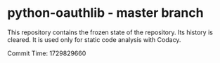 # python-oauthlib - master branch

This repository contains the frozen state of the repository.
Its history is cleared. It is used only for static code
analysis with Codacy.

Commit Time: 1729829660